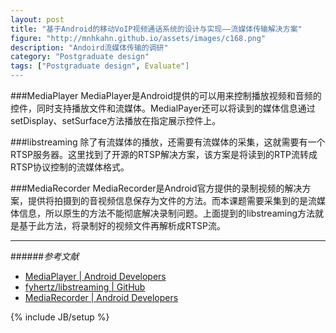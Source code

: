 ```yaml
---
layout: post
title: "基于Android的移动VoIP视频通话系统的设计与实现——流媒体传输解决方案"
figure: "http://mnhkahn.github.io/assets/images/c168.png"
description: "Andoird流媒体传输的调研"
category: "Postgraduate design"
tags: ["Postgraduate design", Evaluate"]
---
```

###MediaPlayer
MediaPlayer是Android提供的可以用来控制播放视频和音频的控件，同时支持播放文件和流媒体。MedialPayer还可以将读到的媒体信息通过setDisplay、setSurface方法播放在指定展示控件上。

###libstreaming
除了有流媒体的播放，还需要有流媒体的采集，这就需要有一个RTSP服务器。这里找到了开源的RTSP解决方案，该方案是将读到的RTP流转成RTSP协议控制的流媒体格式。

###MediaRecorder
MediaRecorder是Android官方提供的录制视频的解决方案，提供将拍摄到的音视频信息保存为文件的方法。而本课题需要采集到的是流媒体信息，所以原生的方法不能彻底解决录制问题。上面提到的libstreaming方法就是基于此方法，将录制好的视频文件再解析成RTSP流。

---
######*参考文献*
+ [MediaPlayer | Android Developers](http://developer.android.com/reference/android/media/MediaPlayer.html)
+ [fyhertz/libstreaming | GitHub](https://github.com/fyhertz/libstreaming)
+ [MediaRecorder | Android Developers](http://developer.android.com/reference/android/media/MediaRecorder.html)


{% include JB/setup %}